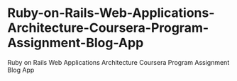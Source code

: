 Ruby-on-Rails-Web-Applications-Architecture-Coursera-Program-Assignment-Blog-App
================================================================================

Ruby on Rails Web Applications Architecture Coursera Program Assignment Blog App 
